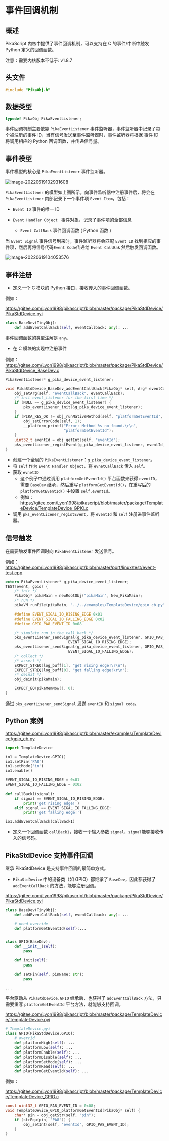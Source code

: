 # 事件回调机制

## 概述

PikaScript 内核中提供了事件回调机制，可以支持在 C 的事件/中断中触发 Python 定义的回调函数。

注意：需要内核版本不低于: v1.8.7

## 头文件

``` C
#include "PikaObj.h"
```

## 数据类型

```c
typedef PikaObj PikaEventListener;
```

事件回调机制主要依靠 `PikaEventListener` 事件监听器，事件监听器中记录了每个被注册的事件 ID，当有信号发送至事件监听器时，事件监听器将根据 事件 ID 将调用相应的 Python 回调函数，并传递信号量。

## 事件模型

事件模型的核心是 `PikaEventListener` 事件监听器。

![image-20220619102931608](assets/image-20220619102931608.png)

`PikaEventListener` 的模型如上图所示，向事件监听器中注册事件后，将会在 `PikaEventListener` 内部记录下一个事件项 `Event Item`，包括：

- `Event ID` 事件的唯一 ID
- `Event Handler Object ` 事件对象，记录了事件项的全部信息

  - `Event CallBack` 事件回调函数 ( Python 函数 )


当 `Event Signal` 事件信号到来时，事件监听器将会匹配 `Event ID` 找到相应的事件项，然后再将信号代码`Event Code`传递给 `Event CallBak` 然后触发回调函数。

![image-20220619104053576](assets/image-20220619104053576.png)

## 事件注册

- 定义一个 C 模块的 Python 接口，接收传入的事件回调函数。

例如：

https://gitee.com/Lyon1998/pikascript/blob/master/package/PikaStdDevice/PikaStdDevice.pyi

```python
class BaseDev(TinyObj):
    def addEventCallBack(self, eventCallback: any): ...
```

事件回调函数的类型注解是 `any`。

- 在 C 模块的实现中注册事件

例如：https://gitee.com/Lyon1998/pikascript/blob/master/package/PikaStdDevice/PikaStdDevice_BaseDev.c

```c
PikaEventListener* g_pika_device_event_listener;

void PikaStdDevice_BaseDev_addEventCallBack(PikaObj* self, Arg* eventCallBack) {
    obj_setArg(self, "eventCallBack", eventCallBack);
    /* init event_listener for the first time */
    if (NULL == g_pika_device_event_listener) {
        pks_eventLisener_init(&g_pika_device_event_listener);
    }
    if (PIKA_RES_OK != obj_runNativeMethod(self, "platformGetEventId", NULL)) {
        obj_setErrorCode(self, 1);
        __platform_printf("Error: Method %s no found.\r\n",
                          "platformGetEventId");
    }
    uint32_t eventId = obj_getInt(self, "eventId");
    pks_eventLicener_registEvent(g_pika_device_event_listener, eventId, self);
}
```

- 创建一个全局的 `PikaEventListener`：`g_pika_device_event_listener`。
- 将 `self` 作为 `Event Handler Object`，将 `evnetCallBack` 传入 `self`。
- 获取 `evnetID`
  - 这个例子中通过调用 `platformGetEventId()` 平台函数来获得 `eventID`，需要 `BaseDev` 继承，然后重写 `platformGetEventId()`，在重写后的 `platformGetEventId()` 中设置 `self.eventId`。
  - 例如：https://gitee.com/Lyon1998/pikascript/blob/master/package/TemplateDevice/TemplateDevice_GPIO.c
- 调用 `pks_eventLicener_registEvent`，将 `eventId` 和 `self` 注册进事件监听器。

## 信号触发

在需要触发事件回调时向 `PikaEventListener` 发送信号。

例如：https://gitee.com/Lyon1998/pikascript/blob/master/port/linux/test/event-test.cpp

```c
extern PikaEventListener* g_pika_device_event_listener;
TEST(event, gpio) {
    /* init */
    PikaObj* pikaMain = newRootObj("pikaMain", New_PikaMain);
    /* run */
    pikaVM_runFile(pikaMain, "../../examples/TemplateDevice/gpio_cb.py");

    #define EVENT_SIGAL_IO_RISING_EDGE 0x01
    #define EVENT_SIGAL_IO_FALLING_EDGE 0x02
    #define GPIO_PA8_EVENT_ID 0x08

    /* simulate run in the call back */
    pks_eventLisener_sendSignal(g_pika_device_event_listener, GPIO_PA8_EVENT_ID,
                            EVENT_SIGAL_IO_RISING_EDGE);
    pks_eventLisener_sendSignal(g_pika_device_event_listener, GPIO_PA8_EVENT_ID,
                            EVENT_SIGAL_IO_FALLING_EDGE);
    /* collect */
    /* assert */
    EXPECT_STREQ(log_buff[1], "get rising edge!\r\n");
    EXPECT_STREQ(log_buff[0], "get falling edge!\r\n");
    /* deinit */
    obj_deinit(pikaMain);

    EXPECT_EQ(pikaMemNow(), 0);
}
```

通过 `pks_eventLisener_sendSignal` 发送 `eventID` 和 `signal code`。 

## Python 案例

https://gitee.com/Lyon1998/pikascript/blob/master/examples/TemplateDevice/gpio_cb.py

``` python
import TemplateDevice

io1 = TemplateDevice.GPIO()
io1.setPin('PA8')
io1.setMode('in')
io1.enable()

EVENT_SIGAL_IO_RISING_EDGE = 0x01
EVENT_SIGAL_IO_FALLING_EDGE = 0x02

def callBack1(signal):
    if signal == EVENT_SIGAL_IO_RISING_EDGE:
        print('get rising edge!')
    elif signal == EVENT_SIGAL_IO_FALLING_EDGE:
        print('get falling edge!')

io1.addEventCallBack(callBack1)
```

- 定义一个回调函数 `callBack1`，接收一个输入参数 `signal`，`signal`能够接收传入的信号码。

## PikaStdDevice 支持事件回调

继承 PikaStdDevice 是支持事件回调的最简单方式。

- `PikaStdDevice` 中的设备类（如 GPIO）都继承了 `BaseDev`，因此都获得了 `addEventCallBack` 的方法，能够注册回调。

https://gitee.com/Lyon1998/pikascript/blob/master/package/PikaStdDevice/PikaStdDevice.pyi

``` python
class BaseDev(TinyObj):
    def addEventCallBack(self, eventCallback: any): ...

    # need override
    def platformGetEventId(self):...


class GPIO(BaseDev):
    def __init__(self):
        pass

    def init(self):
        pass

    def setPin(self, pinName: str):
        pass

...
```
平台驱动从 `PikaStdDevice.GPIO` 继承后，也获得了 `addEventCallBack` 方法，只需要重写 `platformGetEventId` 平台方法，就能够支持回调。

https://gitee.com/Lyon1998/pikascript/blob/master/package/TemplateDevice/TemplateDevice.pyi

```python
# TemplateDevice.pyi
class GPIO(PikaStdDevice.GPIO):
    # overrid
    def platformHigh(self): ...
    def platformLow(self): ...
    def platformEnable(self): ...
    def platformDisable(self): ...
    def platformSetMode(self): ...
    def platformRead(self): ...
    def platformGetEventId(self): ...
```

例如：

https://gitee.com/Lyon1998/pikascript/blob/master/package/TemplateDevice/TemplateDevice_GPIO.c

``` c
const uint32_t GPIO_PA8_EVENT_ID = 0x08;
void TemplateDevice_GPIO_platformGetEventId(PikaObj* self) {
    char* pin = obj_getStr(self, "pin");
    if (strEqu(pin, "PA8")) {
        obj_setInt(self, "eventId", GPIO_PA8_EVENT_ID);
    }
}
```


